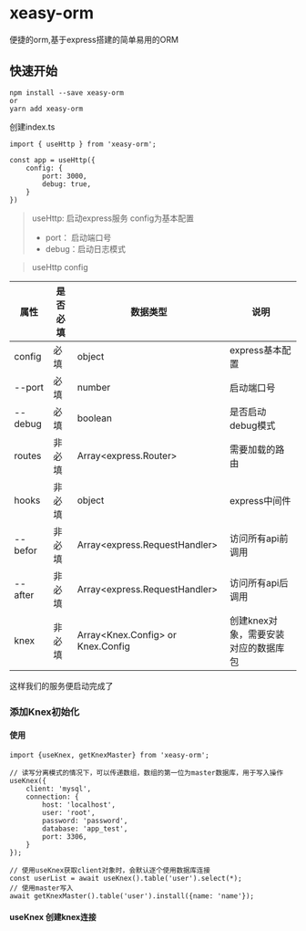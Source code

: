 # xeasy-orm
便捷的orm,基于express搭建的简单易用的ORM

## 快速开始

```
npm install --save xeasy-orm
or
yarn add xeasy-orm
```

创建index.ts

```
import { useHttp } from 'xeasy-orm';

const app = useHttp({
    config: {
        port: 3000,
        debug: true,
    }
})
```

> useHttp: 启动express服务
> config为基本配置
> - port： 启动端口号
> - debug：启动日志模式

> useHttp config

属性 | 是否必填 | 数据类型 | 说明
---|---------|----------|------
config | 必填 | object | express基本配置
 --port | 必填 | number | 启动端口号
 --debug | 必填 | boolean | 是否启动debug模式
routes | 非必填 | Array<express.Router> | 需要加载的路由
hooks | 非必填 | object | express中间件
 --befor | 非必填 | Array<express.RequestHandler> | 访问所有api前调用
 --after | 非必填 | Array<express.RequestHandler> | 访问所有api后调用
knex | 非必填 | Array<Knex.Config> or Knex.Config | 创建knex对象，需要安装对应的数据库包

这样我们的服务便启动完成了

### 添加Knex初始化

#### 使用

```
import {useKnex, getKnexMaster} from 'xeasy-orm';

// 读写分离模式的情况下，可以传递数组，数组的第一位为master数据库，用于写入操作
useKnex({
    client: 'mysql',
    connection: {
        host: 'localhost',
        user: 'root',
        password: 'password',
        database: 'app_test',
        port: 3306,
    }
});

// 使用useKnex获取client对象时，会默认逐个使用数据库连接
const userList = await useKnex().table('user').select(*);
// 使用master写入
await getKnexMaster().table('user').install({name: 'name'});
```

#### useKnex 创建knex连接
